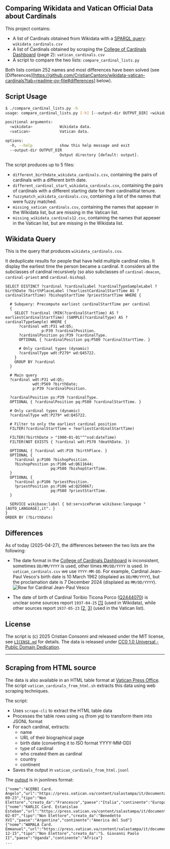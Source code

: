 Comparing Wikidata and Vatican Official Data about Cardinals
------------------------------------------------------------

This project contains:
  * A list of Cardinals obtained from Wikidata with a [SPARQL query](https://query.wikidata.org/): `wikidata_cardinals.csv`
  * A list of Cardinals obtained by scraping the [College of Cardinals Dashboard](https://press.vatican.va/content/salastampa/en/documentation/cardinali---statistiche/dashboard-collegio-cardinalizio.html) (page 2): `vatican_cardinals.csv`
  * A script to compare the two lists: `compare_cardinal_lists.py`

Both lists contain 252 names and most differences have been solved (see [Differences][https://github.com/CristianCantoro/wikidata-vatican-cardinals?tab=readme-ov-file#differences] below).

## Script Usage

```bash
$ ./compare_cardinal_lists.py -h
usage: compare_cardinal_lists.py [-h] [--output-dir OUTPUT_DIR] <wikidata> <vatican>

positional arguments:
  <wikidata>            Wikidata data.
  <vatican>             Vatican data.

options:
  -h, --help            show this help message and exit
  --output-dir OUTPUT_DIR
                        Output directory [default: output].
```

The script produces up to 5 files:
  * `different_birthdate_wikidata_cardinals.csv`, containing the pairs of cardinals with a different birth date.
  * `different_cardinal_start_wikidata_cardinals.csv`, containing the pairs of cardinals with a different starting date for their cardinalitial tenure.
  * `fuzzymatch_wikidata_cardinals.csv`, containing a list of the names that were fuzzy matched.
  * `missing_vatican_cardinals.csv`, containing the names that appeaer in the Wikidata list, but are missing in the Vatican list.
  * `missing_wikidata_cardinals12.csv`, containing the names that appeaer in the Vatican list, but are missing in the Wikidata list.


## Wikidata Query

This is the query that produces `wikidata_cardinals.csv`.

It deduplicate results for people that have held multiple cardinal roles. It display the earliest time the person became a cardinal. It considers all the subclasses of cardinal recursively (so also subclasses of `cardinal-deacon`, `cardinal-priest` and `cardinal-bishop`).

```sparql
SELECT DISTINCT ?cardinal ?cardinalLabel ?cardinalTypeSampleLabel ?birthDate ?birthPlaceLabel (?earliestCardinalStartTime AS ?cardinalStartTime) ?bishopStartTime ?priestStartTime WHERE {

  # Subquery: Precompute earliest cardinalStartTime per cardinal
  {
    SELECT ?cardinal (MIN(?cardinalStartTime) AS ?earliestCardinalStartTime) (SAMPLE(?cardinalType) AS ?cardinalTypeSample) WHERE {
      ?cardinal wdt:P31 wd:Q5;
                p:P39 ?cardinalPosition.
      ?cardinalPosition ps:P39 ?cardinalType.
      OPTIONAL { ?cardinalPosition pq:P580 ?cardinalStartTime. }

      # Only cardinal types (dynamic)
      ?cardinalType wdt:P279* wd:Q45722.
    }
    GROUP BY ?cardinal
  }

  # Main query
  ?cardinal wdt:P31 wd:Q5;
            wdt:P569 ?birthDate;
            p:P39 ?cardinalPosition.

  ?cardinalPosition ps:P39 ?cardinalType.
  OPTIONAL { ?cardinalPosition pq:P580 ?cardinalStartTime. }

  # Only cardinal types (dynamic)
  ?cardinalType wdt:P279* wd:Q45722.

  # Filter to only the earliest cardinal position
  FILTER(?cardinalStartTime = ?earliestCardinalStartTime)

  FILTER(?birthDate > "1900-01-01"^^xsd:dateTime)
  FILTER(NOT EXISTS { ?cardinal wdt:P570 ?deathDate. })

  OPTIONAL { ?cardinal wdt:P19 ?birthPlace. }
  OPTIONAL {
    ?cardinal p:P106 ?bishopPosition.
    ?bishopPosition ps:P106 wd:Q611644;
                    pq:P580 ?bishopStartTime.
  }
  OPTIONAL {
    ?cardinal p:P106 ?priestPosition.
    ?priestPosition ps:P106 wd:Q250867;
                    pq:P580 ?priestStartTime.
  }

  SERVICE wikibase:label { bd:serviceParam wikibase:language "[AUTO_LANGUAGE],it". }
}
ORDER BY (?birthDate)
```

## Differences

As of today (2025-04-27), the differences between the two lists are the following:
  * The date format in the [College of Cardinals Dashboard](https://press.vatican.va/content/salastampa/en/documentation/cardinali---statistiche/dashboard-collegio-cardinalizio.html) is inconsistent, sometimes `DD/MM/YYYY` is used, other times `MM/DD/YYYY` is used. In `vatican_cardinals.csv` we use `YYYY-MM-DD`. For example, Cardinal Jean-Paul Vesco's birth date is 10 March 1962 (displaied as `DD/MM/YYYY`), but the proclamation date is 7 December 2024 (displaied as `MM/DD/YYYY`).
  ![Row for Cardinal Jean-Paul Vesco](https://i.imgur.com/AeRXjb6.png)


  * The date of birth of Cardinal Toribio Ticona Porco ([Q2444070](https://www.wikidata.org/wiki/Q2444070)) is unclear some sources report `1937-04-25` [[1]](https://press.vatican.va/content/salastampa/en/documentation/cardinali_biografie/cardinali_bio_porcoticona_t.html) (used in Wikidata), while other sources report `1937-05-23` [[2](https://www.catholic-hierarchy.org/bishop/btipo.html), [3](https://cardinals.fiu.edu/bios2018.htm#Ticona)] (used in the Vatican list).

## License

The script is (c) 2025 Cristian Consonni and released under the MIT license, see [`LICENSE.md`](https://github.com/CristianCantoro/wikidata-vatican-cardinals/blob/main/LICENSE.md) for details. The data is released under [CC0 1.0 Universal - Public Domain Dedication](https://creativecommons.org/publicdomain/zero/1.0/).

---

## Scraping from HTML source

The data is also available in an HTML table format at [Vatican Press Office](https://press.vatican.va/content/salastampa/it/documentation/cardinali---statistiche/elenco_per_eta.html). The script `vatican_cardinals_from_html.sh` extracts this data using web scraping techniques.

The script:

- Uses `scrape-cli` to extract the HTML table data
- Processes the table rows using `xq` (from yq) to transform them into JSONL format
- For each cardinal, extracts:
  - name
  - URL of their biographical page
  - birth date (converting it to ISO format YYYY-MM-DD)
  - type of cardinal
  - who created them as cardinal
  - country
  - continent
- Saves the output in `vatican_cardinals_from_html.jsonl`

The [output](vatican_cardinals_from_html.jsonl) is in jsonlines format:

```
{"nome":"ACERBI Card. Angelo","url":"https://press.vatican.va/content/salastampa/it/documentation/cardinali_biografie/cardinali_bio_acerbi_a.html","data_di_nascita":"1925-09-23","tipo":"Non Elettore","creato_da":"Francesco","paese":"Italia","continente":"Europa"}
{"nome":"KARLIC Card. Estanislao Esteban","url":"https://press.vatican.va/content/salastampa/it/documentation/cardinali_biografie/cardinali_bio_karlic_ee.html","data_di_nascita":"1926-02-07","tipo":"Non Elettore","creato_da":"Benedetto XVI","paese":"Argentina","continente":"America del Sud"}
{"nome":"WAMALA Card. Emmanuel","url":"https://press.vatican.va/content/salastampa/it/documentation/cardinali_biografie/cardinali_bio_wamala_e.html","data_di_nascita":"1926-12-15","tipo":"Non Elettore","creato_da":"S. Giovanni Paolo II","paese":"Uganda","continente":"Africa"}
...
```
